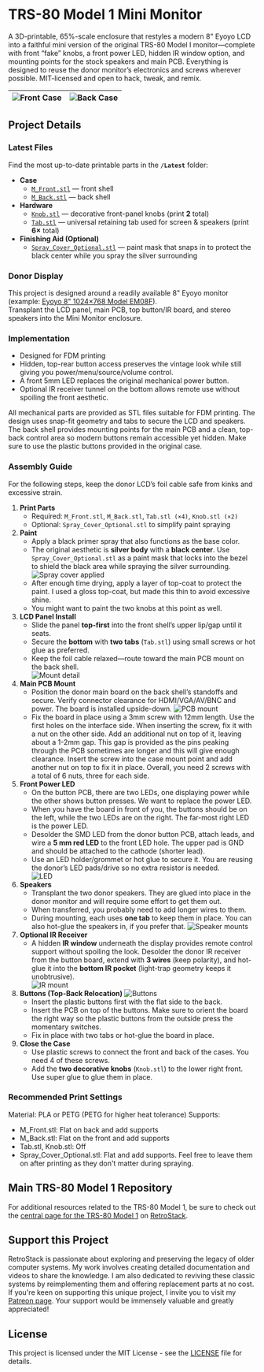 # TRS-80 Model 1 Mini Monitor

A 3D-printable, 65%-scale enclosure that restyles a modern 8" Eyoyo LCD into a faithful mini version of the original TRS-80 Model I monitor—complete with front “fake” knobs, a front power LED, hidden IR window option, and mounting points for the stock speakers and main PCB. Everything is designed to reuse the donor monitor’s electronics and screws wherever possible. MIT-licensed and open to hack, tweak, and remix.

|![Front Case](/Images/Monitor_Front.png) | ![Back Case](/Images/Monitor_Back.png) |
|-------------------------------------|-------------------------------------|

## Project Details

### Latest Files

Find the most up-to-date printable parts in the **`/Latest`** folder:

- **Case**
  - [`M_Front.stl`](/Latest/M_Front.stl) — front shell  
  - [`M_Back.stl`](/Latest/M_Back.stl) — back shell
- **Hardware**
  - [`Knob.stl`](/Latest/Knob.stl) — decorative front-panel knobs (print **2** total)  
  - [`Tab.stl`](/Latest/Tab.stl) — universal retaining tab used for screen & speakers (print **6×** total)
- **Finishing Aid (Optional)**
  - [`Spray_Cover_Optional.stl`](/Latest/Spray_Cover_Optional.stl) — paint mask that snaps in to protect the black center while you spray the silver surrounding


### Donor Display

This project is designed around a readily available 8" Eyoyo monitor (example: [Eyoyo 8" 1024×768 Model EM08F](https://www.amazon.com/dp/B0BG77R6ST)).  
Transplant the LCD panel, main PCB, top button/IR board, and stereo speakers into the Mini Monitor enclosure.

### Implementation

- Designed for FDM printing
- Hidden, top-rear button access preserves the vintage look while still giving you power/menu/source/volume control.
- A front 5mm LED replaces the original mechanical power button.
- Optional IR receiver tunnel on the bottom allows remote use without spoiling the front aesthetic.

All mechanical parts are provided as STL files suitable for FDM printing. The design uses snap-fit geometry and tabs to secure the LCD and speakers. The back shell provides mounting points for the main PCB and a clean, top-back control area so modern buttons remain accessible yet hidden. Make sure to use the plastic buttons provided in the original case.

### Assembly Guide

For the following steps, keep the donor LCD’s foil cable safe from kinks and excessive strain.

1. **Print Parts**
   - Required: `M_Front.stl`, `M_Back.stl`, `Tab.stl (×4)`, `Knob.stl (×2)`  
   - Optional: `Spray_Cover_Optional.stl` to simplify paint spraying
2. **Paint**
   - Apply a black primer spray that also functions as the base color.
   - The original aesthetic is **silver body** with a **black center**. Use `Spray_Cover_Optional.stl` as a paint mask that locks into the bezel to shield the black area while spraying the silver surrounding. 
     ![Spray cover applied](/Images/Spray_Cover_Applied.png)
   - After enough time drying, apply a layer of top-coat to protect the paint. I used a gloss top-coat, but made this thin to avoid excessive shine.
   - You might want to paint the two knobs at this point as well.
3. **LCD Panel Install**
   - Slide the panel **top-first** into the front shell’s upper lip/gap until it seats.  
   - Secure the **bottom** with **two tabs** (`Tab.stl`) using small screws or hot glue as preferred.  
   - Keep the foil cable relaxed—route toward the main PCB mount on the back shell.  
     ![Mount detail](/Images/Monitor_Mount.png)
4. **Main PCB Mount**
   - Position the donor main board on the back shell’s standoffs and secure. Verify connector clearance for HDMI/VGA/AV/BNC and power. The board is installed upside-down.
     ![PCB mount](/Images/PCB_Mount.png)
   - Fix the board in place using a 3mm screw with 12mm length. Use the first holes on the interface side. When inserting the screw, fix it with a nut on the other side. Add an additional nut on top of it, leaving about a 1-2mm gap. This gap is provided as the pins peaking through the PCB sometimes are longer and this will give enough clearance. Insert the screw into the case mount point and add another nut on top to fix it in place. Overall, you need 2 screws with a total of 6 nuts, three for each side.
5. **Front Power LED**
   - On the button PCB, there are two LEDs, one displaying power while the other shows button presses. We want to replace the power LED.
   - When you have the board in front of you, the buttons should be on the left, while the two LEDs are on the right. The far-most right LED is the power LED.
   - Desolder the SMD LED from the donor button PCB, attach leads, and wire a **5 mm red LED** to the front LED hole. The upper pad is GND and should be attached to the cathode (shorter lead).
   - Use an LED holder/grommet or hot glue to secure it. You are reusing the donor’s LED pads/drive so no extra resistor is needed.  
     ![LED](/Images/LED.png)
6. **Speakers**
   - Transplant the two donor speakers. They are glued into place in the donor monitor and will require some effort to get them out.
   - When transferred, you probably need to add longer wires to them.
   - During mounting, each uses **one tab** to keep them in place. You can also hot-glue the speakers in, if you prefer that.
     ![Speaker mounts](/Images/Speaker_Mount.png)
7. **Optional IR Receiver**
   - A hidden **IR window** underneath the display provides remote control support without spoiling the look. Desolder the donor IR receiver from the button board, extend with **3 wires** (keep polarity), and hot-glue it into the **bottom IR pocket** (light-trap geometry keeps it unobtrusive).  
     ![IR mount](/Images/IR_Mount.png)
8. **Buttons (Top-Back Relocation)**
     ![Buttons](/Images/Buttons.png)
   - Insert the plastic buttons first with the flat side to the back.
   - Insert the PCB on top of the buttons. Make sure to orient the board the right way so the plastic buttons from the outside press the momentary switches.
   - Fix in place with two tabs or hot-glue the board in place.
9. **Close the Case**
   - Use plastic screws to connect the front and back of the cases. You need 4 of these screws.
   - Add the **two decorative knobs** (`Knob.stl`) to the lower right front. Use super glue to glue them in place.


### Recommended Print Settings

Material: PLA or PETG (PETG for higher heat tolerance)
Supports:
- M_Front.stl: Flat on back and add supports
- M_Back.stl: Flat on the front and add supports
- Tab.stl, Knob.stl: Off
- Spray_Cover_Optional.stl: Flat and add supports. Feel free to leave them on after printing as they don't matter during spraying.

## Main TRS-80 Model 1 Repository

For additional resources related to the TRS-80 Model 1, be sure to check out the [central page for the TRS-80 Model 1](https://www.github.com/RetroStack/TRS-80-Model-I) on [RetroStack](https://www.github.com/RetroStack).

## Support this Project

RetroStack is passionate about exploring and preserving the legacy of older computer systems. My work involves creating detailed documentation and videos to share the knowledge. I am also dedicated to reviving these classic systems by reimplementing them and offering replacement parts at no cost. If you're keen on supporting this unique project, I invite you to visit my [Patreon page](https://www.patreon.com/RetroStack). Your support would be immensely valuable and greatly appreciated!

## License

This project is licensed under the MIT License - see the [LICENSE](LICENSE) file for details.
